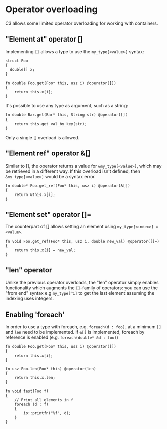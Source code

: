 # Operator overloading

C3 allows some limited operator overloading for working with containers.

## "Element at" operator []

Implementing `[]` allows a type to use the `my_type[<value>]` syntax:

    struct Foo
    {
      double[] x;
    }

    fn double Foo.get(Foo* this, usz i) @operator([])
    {
        return this.x[i];
    }

It's possible to use any type as argument, such as a string:

    fn double Bar.get(Bar* this, String str) @operator([])
    {
        return this.get_val_by_key(str);
    }

Only a single [] overload is allowed.

## "Element ref" operator &[]

Similar to [], the operator returns a value for `&my_type[<value>]`, which may
be retrieved in a different way. If this overload isn't defined, then `&my_type[<value>]` would
be a syntax error.

    fn double* Foo.get_ref(Foo* this, usz i) @operator(&[])
    {
        return &this.x[i];
    }

## "Element set" operator []=

The counterpart of [] allows setting an element using `my_type[<index>] = <value>`.

    fn void Foo.get_ref(Foo* this, usz i, double new_val) @operator([]=)
    {
        return this.x[i] = new_val;
    }

## "len" operator

Unlike the previous operator overloads, the "len" operator simply enables functionality
which augments the `[]`-family of operators: you can use the "from end" syntax e.g `my_type[^1]` 
to get the last element assuming the indexing uses integers.

## Enabling 'foreach'

In order to use a type with foreach, e.g. `foreach(d : foo)`, at a minimum `[]` and `len` need to
be implemented. If `&[]` is implemented, foreach by reference is enabled (e.g. `foreach(double* &d : foo)`)

    fn double Foo.get(Foo* this, usz i) @operator([])
    {
        return this.x[i];
    }

    fn usz Foo.len(Foo* this) @operator(len)
    {
        return this.x.len;
    }

    fn void test(Foo f)
    {
        // Print all elements in f
        foreach (d : f)
        {
            io::printfn("%f", d);
        }
    }